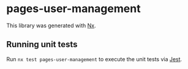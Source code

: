 # pages-user-management

This library was generated with [Nx](https://nx.dev).

## Running unit tests

Run `nx test pages-user-management` to execute the unit tests via [Jest](https://jestjs.io).
